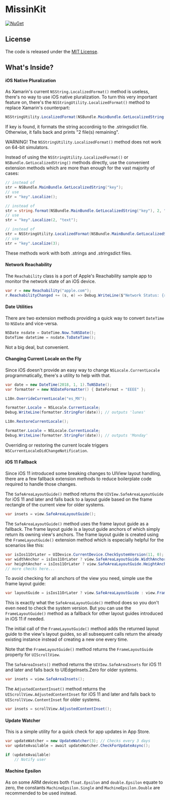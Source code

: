 # MissinKit
[![NuGet](https://img.shields.io/nuget/v/MissinKit.svg)](https://www.nuget.org/packages/MissinKit)

## License
The code is released under the [MIT License](https://opensource.org/licenses/MIT).

## What's Inside?
#### iOS Native Pluralization
As Xamarin's current `NSString.LocalizedFormat()` method is useless,
there's no way to use iOS native pluralization. To turn this very important feature on,
there's the `NSStringUtility.LocalizedFormat()` method to replace Xamarin's counterpart:
```csharp
NSStringUtility.LocalizedFormat(NSBundle.MainBundle.GetLocalizedString("%d file(s) remaining"), 2)
```
If key is found, it formats the string accordinig to the .stringsdict file. Otherwise, it falls back and prints "2 file(s) remaining".

WARNING! The `NSStringUtility.LocalizedFormat()` method does not work on 64-bit simulators.

Instead of using the `NSStringUtility.LocalizedFormat()` or `NSBundle.GetLocalizedString()` methods directly,
use the convenient extension methods which are more than enough for the vast majority of cases:
```csharp
// instead of
str = NSBundle.MainBundle.GetLocalizedString("key");
// use
str = "key".Localize();

// instead of
str = string.format(NSBundle.MainBundle.GetLocalizedString("key"), 2, "text");
// use
str = "key".Localize(2, "text");

// instead of
str = NSStringUtility.LocalizedFormat(NSBundle.MainBundle.GetLocalizedString("key"), 3);
// use
str = "key".Localize(3);
```
These methods work with both .strings and .stringsdict files.

#### Network Reachability
The `Reachability` class is a port of Apple's Reachability sample app to monitor the network state of an iOS device.
```csharp
var r = new Reachability("apple.com");
r.ReachabilityChanged += (s, e) => Debug.WriteLine($"Network Status: {r.Status}");
```

#### Date Utilities
There are two extension methods providing a quick way to convert `DateTime` to `NSDate` and vice-versa.
```csharp
NSDate nsdate = DateTime.Now.ToNSDate();
DateTime datetime = nsdate.ToDateTime();
```
Not a big deal, but convenient.

#### Changing Current Locale on the Fly
Since iOS doesn't provide an easy way to change `NSLocale.CurrentLocale` programmatically,
there's a utility to help with that.
```csharp
var date = new DateTime(2018, 1, 1).ToNSDate();
var formatter = new NSDateFormatter() { DateFormat = "EEEE" };

L10n.OverrideCurrentLocale("es_MX");

formatter.Locale = NSLocale.CurrentLocale;
Debug.WriteLine(formatter.StringFor(date)); // outputs 'lunes'

L10n.RestoreCurrentLocale();

formatter.Locale = NSLocale.CurrentLocale;
Debug.WriteLine(formatter.StringFor(date)); // outputs 'Monday'
```
Overriding or restoring the current locale triggers `NSCurrentLocaleDidChangeNotification`.

#### iOS 11 Fallback
Since iOS 11 introduced some breaking changes to UIView layout handling,
there are a few fallback extension methods to reduce boilerplate code required to handle those changes.

The `SafeAreaLayoutGuide()` method returns the `UIVIew.SafeAreaLayoutGuide` for iOS 11 and later
and falls back to a layout guide based on the frame rectangle of the current view for older systems.
```csharp
var insets = view.SafeAreaLayoutGuide();
```
The `SafeAreaLayoutGuide()` method uses the frame layout guide as a fallback.
The frame layout guide is a layout guide anchors of which simply return its owning view's anchors.
The frame layout guide is created using the `FrameLayoutGuide()` extension method
which is especially helpful for the scenarios like this:
```csharp
var isIos11OrLater = UIDevice.CurrentDevice.CheckSystemVersion(11, 0);
var widthAnchor = isIos11OrLater ? view.SafeAreaLayoutGuide.WidthAnchor : view.WidthAnchor;
var heightAnchor = isIos11OrLater ? view.SafeAreaLayoutGuide.HeightAnchor : view.HeightAnchor;
// more checks here...
```
To avoid checking for all anchors of the view you need, simple use the frame layout guide:
```csharp
var layoutGuide = isIos11OrLater ? view.SafeAreaLayoutGuide : view.FrameLayoutGuide();
```
This is exactly what the `SafeAreaLayoutGuide()` method does so you don't even need to check the system version.
But you can use the `FrameLayoutGuide()` method as a fallback for other layout guides introduced in iOS 11 if needed.

The initial call of the `FrameLayoutGuide()` method adds the returned layout guide to the view's layout guides,
so all subsequent calls return the already existing instance instead of creating a new one every time.

Note that the `FrameLayoutGuide()` method returns the `FrameLayoutGuide` property for `UIScrollView`.

The `SafeAreaInsets()` method returns the `UIVIew.SafeAreaInsets` for iOS 11 and later
and falls back to UIEdgeInsets.Zero for older systems.
```csharp
var insets = view.SafeAreaInsets();
```
The `AdjustedContentInset()` method returns the `UIScrollView.AdjustedContentInset` for iOS 11 and later
and falls back to `UIScrollView.ContentInset` for older systems.
```csharp
var insets = scrollView.AdjustedContentInset();
```

#### Update Watcher
This is a simple utility for a quick check for app updates in App Store.
```csharp
var updateWatcher = new UpdateWatcher(3); // Checks every 3 days
var updateAvailable = await updateWatcher.CheckForUpdateAsync();

if (updateAvailable)
    // Notify user
```

#### Machine Epsilon
As on some ARM devices both `float.Epsilon` and `double.Epsilon` equate to zero, the constants `MachineEpsilon.Single` and `MachineEpsilon.Double` are recommended to be used instead.
